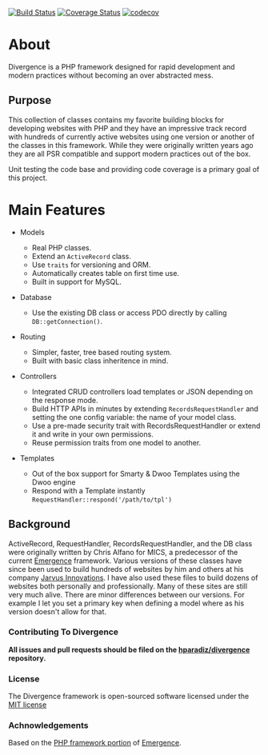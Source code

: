 [![Build Status](https://travis-ci.org/hparadiz/divergence.svg?branch=master)](https://travis-ci.org/hparadiz/divergence) [![Coverage Status](https://coveralls.io/repos/github/hparadiz/divergence/badge.svg?branch=master)](https://coveralls.io/github/hparadiz/divergence?branch=master) [![codecov](https://codecov.io/gh/hparadiz/divergence/branch/master/graph/badge.svg)](https://codecov.io/gh/hparadiz/divergence)

# About
Divergence is a PHP framework designed for rapid development and modern practices without becoming an over abstracted mess.

## Purpose
This collection of classes contains my favorite building blocks for developing websites with PHP and they have an impressive track record with hundreds of currently active websites using one version or another of the classes in this framework. While they were originally written years ago they are all PSR compatible and support modern practices out of the box.

Unit testing the code base and providing code coverage is a primary goal of this project.

# Main Features
 * Models
    * Real PHP classes.
    * Extend an `ActiveRecord` class.
    * Use `traits` for versioning and ORM.
    * Automatically creates table on first time use.
    * Built in support for MySQL.

 * Database
    * Use the existing DB class or access PDO directly by calling `DB::getConnection()`.

 * Routing
    * Simpler, faster, tree based routing system.
    * Built with basic class inheritence in mind.

* Controllers
    * Integrated CRUD controllers load templates or JSON depending on the response mode. 
    * Build HTTP APIs in minutes by extending `RecordsRequestHandler` and setting the one config variable: the name of your model class.
    * Use a pre-made security trait with RecordsRequestHandler or extend it and write in your own permissions.
    * Reuse permission traits from one model to another. 
 
 * Templates
    * Out of the box support for Smarty & Dwoo Templates using the Dwoo engine
    * Respond with a Template instantly `RequestHandler::respond('/path/to/tpl')` 


## Background
ActiveRecord, RequestHandler, RecordsRequestHandler, and the DB class were originally written by Chris Alfano for MICS, a predecessor of the current [Emergence](https://github.com/JarvusInnovations/Emergence-Skeleton) framework. Various versions of these classes have since been used to build hundreds of websites by him and others at his company [Jarvus Innovations](https://github.com/JarvusInnovations). I have also used these files to build dozens of websites both personally and professionally. Many of these sites are still very much alive. There are minor differences between our versions. For example I let you set a primary key when defining a model where as his version doesn't allow for that.


### Contributing To Divergence

**All issues and pull requests should be filed on the [hparadiz/divergence](http://github.com/hparadiz/divergence) repository.**

### License

The Divergence framework is open-sourced software licensed under the [MIT license](http://opensource.org/licenses/MIT)

### Achnowledgements
Based on the [PHP framework portion](https://github.com/JarvusInnovations/Emergence-Skeleton) of [Emergence](https://github.com/JarvusInnovations/Emergence).